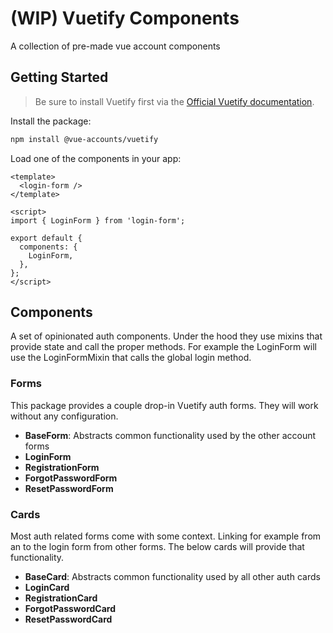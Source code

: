 # (WIP) Vuetify Components

A collection of pre-made vue account components

## Getting Started

> Be sure to install Vuetify first via the [Official Vuetify documentation](https://vuetifyjs.com/).

Install the package:

```bash
npm install @vue-accounts/vuetify
```

Load one of the components in your app:

```vue
<template>
  <login-form />
</template>

<script>
import { LoginForm } from 'login-form';

export default {
  components: {
    LoginForm,
  },
};
</script>
```


## Components
A set of opinionated auth components. Under the hood they use mixins that provide state and call 
the proper methods. For example the LoginForm will use the LoginFormMixin that calls the global login method.

### Forms
This package provides a couple drop-in Vuetify auth forms. They will work without any configuration. 

 - **BaseForm**: Abstracts common functionality used by the other account forms
 - **LoginForm**
 - **RegistrationForm**
 - **ForgotPasswordForm**
 - **ResetPasswordForm**
 
### Cards
Most auth related forms come with some context. Linking for example from an to the login form 
from other forms. The below cards will provide that functionality.

 - **BaseCard**: Abstracts common functionality used by all other auth cards
 - **LoginCard**
 - **RegistrationCard**
 - **ForgotPasswordCard**
 - **ResetPasswordCard**




